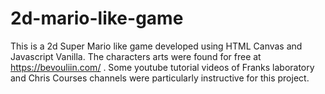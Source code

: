 # 2d-mario-like-game
This is a 2d Super Mario like game developed using HTML Canvas and Javascript Vanilla. The characters arts were found for free at https://bevouliin.com/ . Some youtube tutorial videos of Franks laboratory and Chris Courses channels were particularly instructive for this project.
